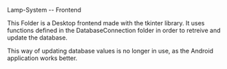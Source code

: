 Lamp-System -- Frontend

This Folder is a Desktop frontend made with the tkinter library. It uses functions defined in the DatabaseConnection folder in order to retreive and update the database.

This way of updating database values is no longer in use, as the Android application works better.